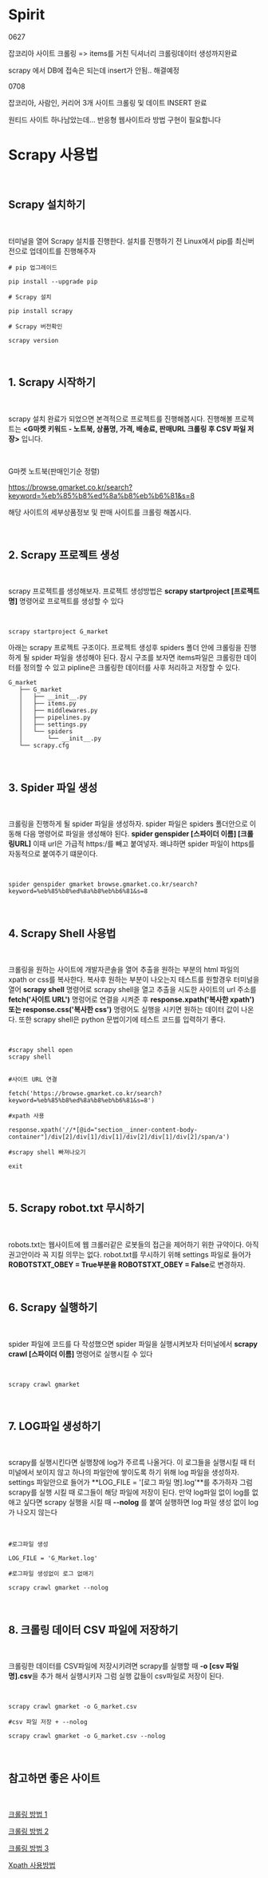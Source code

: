 # Spirit

0627

잡코리아 사이트 크롤링 => items를 거친 딕셔너리 크롤링데이터 생성까지완료

scrapy 에서 DB에 접속은 되는데 insert가 안됨.. 해결예정


0708

잡코리아, 사람인, 커리어 3개 사이트 크롤링 및 데이트 INSERT 완료

원티드 사이트 하나남았는데... 반응형 웹사이트라 방법 구현이 필요합니다










# **Scrapy 사용법**

<br/>

## **Scrapy 설치하기**

<br/>

터미널을 열어 Scrapy 설치를 진행한다. 설치를 진행하기 전 Linux에서 pip를 최신버전으로 업데이트를 진행해주자


```
# pip 업그레이드

pip install --upgrade pip

# Scrapy 설치

pip install scrapy

# Scrapy 버전확인

scrapy version
```

<br/>

## **1. Scrapy 시작하기**

<br/>

scrapy 설치 완료가 되었으면 본격적으로 프로젝트를 진행해봅시다. 진행해볼 프로젝트는 **<G마켓 키워드 - 노트북, 상품명, 가격, 배송료, 판매URL 크롤링 후 CSV 파일 저장>** 입니다.

<br/>

G마켓 노트북(판매인기순 정렬)

https://browse.gmarket.co.kr/search?keyword=%eb%85%b8%ed%8a%b8%eb%b6%81&s=8

해당 사이트의 세부상품정보 및 판매 사이트를 크롤링 해봅시다.

<br/>

## **2. Scrapy 프로젝트 생성**

<br/>

scrapy 프로젝트를 생성해보자. 프로젝트 생성방법은 **scrapy startproject [프로젝트명]** 명령어로 프로젝트를 생성할 수 있다

<br/>

```
scrapy startproject G_market
```

아래는 scrapy 프로젝트 구조이다. 프로젝트 생성후 spiders 폴더 안에 크롤링을 진행하게 될 spider 파일을 생성해야 된다. 잠시 구조를 보자면 items파일은 크롤링한 데이터를 정의할 수 있고 pipline은 크롤링한 데이터를 사후 처리하고 저장할 수 있다.

```
G_market
   ├── G_market
   │   ├── __init__.py
   │   ├── items.py
   │   ├── middlewares.py
   │   ├── pipelines.py
   │   ├── settings.py
   │   └── spiders
   │       └── __init__.py
   └── scrapy.cfg
```

<br/>

## **3. Spider 파일 생성**

<br/>

크롤링을 진행하게 될 spider 파일을 생성하자. spider 파일은 spiders 폴더안으로 이동해 다음 명령어로 파일을 생성해야 된다. **spider genspider [스파이더 이름] [크롤링URL]** 이때 url은 가급적 https:/를 빼고 붙여넣자. 왜냐하면 spider 파일이 https를 자동적으로 붙여주기 떄문이다.

<br/>

```
spider genspider gmarket browse.gmarket.co.kr/search?keyword=%eb%85%b8%ed%8a%b8%eb%b6%81&s=8
```

<br/>

## **4. Scrapy Shell 사용법**

<br/>

크롤링을 원하는 사이트에 개발자콘솔을 열어 추출을 원하는 부분의 html 파일의 xpath or css를 복사한다. 복사후 원하는 부분이 나오는지 테스트를 원할경우 터미널을 열어 **scrapy shell** 명령어로 scrapy shell을 열고 추출을 시도한 사이트의 url 주소를 **fetch('사이트 URL')** 명렁어로 연결을 시켜준 후 **response.xpath('복사한 xpath') 또는 response.css('복사한 css')** 명령어도 실행을 시키면 원하는 데이터 값이 나온다. 또한 scrapy shell은 python 문법이기에 테스트 코드를 입력하기 좋다. 

<br/>

```
#scrapy shell open
scrapy shell


#사이트 URL 연결

fetch('https://browse.gmarket.co.kr/search?keyword=%eb%85%b8%ed%8a%b8%eb%b6%81&s=8')

#xpath 사용

response.xpath('//*[@id="section__inner-content-body-container"]/div[2]/div[1]/div[1]/div[2]/div[1]/div[2]/span/a')

#scrapy shell 빠져나오기

exit
```

<br/>

## **5. Scrapy robot.txt 무시하기**

<br/>

robots.txt는 웹사이트에 웹 크롤러같은 로봇들의 접근을 제어하기 위한 규약이다. 아직 권고안이라 꼭 지킬 의무는 없다. robot.txt를 무시하기 위해 settings 파일로 들어가 **ROBOTSTXT_OBEY = True부분을 ROBOTSTXT_OBEY = False**로 변경하자.

<br/>

## **6. Scrapy 실행하기**

<br/>

spider 파일에 코드를 다 작성했으면 spider 파일을 실행시켜보자 터미널에서 **scrapy crawl [스파이더 이름]** 명령어로 실행시킬 수 있다

<br/>

```
scrapy crawl gmarket
```

<br/>

## **7. LOG파일 생성하기**

<br/>

scrapy를 실행시킨다면 실행창에 log가 주르륵 나올거다. 이 로그들을 실행시킬 때 터미널에서 보이지 않고 하나의 파일안에 쌓이도록 하기 위해 log 파일을 생성하자. settings 파일안으로 들어가 **LOG_FILE = '[로그 파일 명].log'**를 추가하자 그럼 scrapy를 실행 시킬 때 로그들이 해당 파일에 저장이 된다. 만약 log파일 없이 log를 없애고 싶다면 scrapy 실행을 시킬 때  **--nolog** 를 붙여 실행하면 log 파일 생성 없이 log가 나오지 않는다

<br/>

```
#로그파일 생성

LOG_FILE = 'G_Market.log'

#로그파일 생성없이 로그 없애기

scrapy crawl gmarket --nolog
```

<br/>

## **8. 크롤링 데이터 CSV 파일에 저장하기**

<br/>

크롤링한 데이터를 CSV파일에 저장시키려면 scrapy를 실행할 때 **-o [csv 파일 명].csv**을 추가 해서 실행시키자 그럼 실행 값들이 csv파일로 저장이 된다.

<br/>

```
scrapy crawl gmarket -o G_market.csv 

#csv 파일 저장 + --nolog

scrapy crawl gmarket -o G_market.csv --nolog

```

<br/>

## **참고하면 좋은 사이트**

<br/>

[크롤링 방법 1](https://excelsior-cjh.tistory.com/entry/04-Scrapy%EB%A5%BC-%EC%9D%B4%EC%9A%A9%ED%95%9C-%EB%89%B4%EC%8A%A4%ED%81%AC%EB%A1%A4%EB%A7%81-%ED%95%98%EA%B8%B0)

[크롤링 방법 2](https://www.hanumoka.net/2020/07/07/python-20200707-python-scrapy-example/)

[크롤링 방법 3](https://pycoding.tistory.com/entry/scrapy%EC%8A%A4%ED%81%AC%EB%9E%98%ED%94%BC-%ED%81%AC%EB%A1%A4%EB%A7%81-%EC%8B%A4%EC%A0%84-csv-%EC%A0%80%EC%9E%A5%EA%B9%8C%EC%A7%80)

[Xpath 사용방법](https://nittaku.tistory.com/136)
